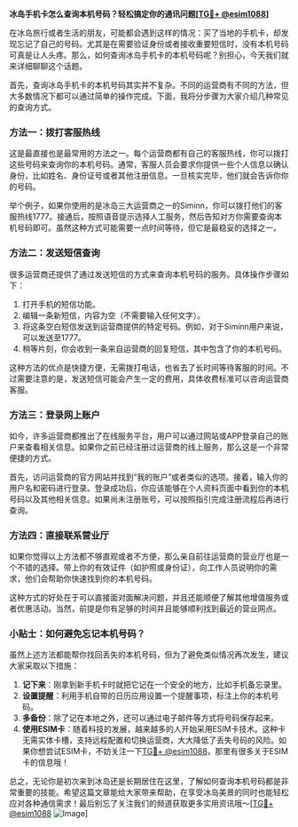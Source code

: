 **冰岛手机卡怎么查询本机号码？轻松搞定你的通讯问题[[TG💪+ @esim1088](https://t.me/s/esim1088)]**

在冰岛旅行或者生活的朋友，可能都会遇到这样的情况：买了当地的手机卡，却发现忘记了自己的号码。尤其是在需要验证身份或者接收重要短信时，没有本机号码可真是让人头疼。那么，如何查询冰岛手机卡的本机号码呢？别担心，今天我们就来详细聊聊这个话题。

首先，查询冰岛手机卡的本机号码其实并不复杂。不同的运营商有不同的方法，但大多数情况下都可以通过简单的操作完成。下面，我将分步骤为大家介绍几种常见的查询方式。

### 方法一：拨打客服热线

这是最直接也是最常用的方法之一。每个运营商都有自己的客服热线，你可以拨打这些号码来查询你的本机号码。通常，客服人员会要求你提供一些个人信息以确认身份，比如姓名、身份证号或者其他注册信息。一旦核实完毕，他们就会告诉你你的号码。

举个例子，如果你使用的是冰岛三大运营商之一的Siminn，你可以拨打他们的客服热线1777。接通后，按照语音提示选择人工服务，然后告知对方你需要查询本机号码即可。虽然这种方式可能需要一点时间等待，但它是最稳妥的选择之一。

### 方法二：发送短信查询

很多运营商还提供了通过发送短信的方式来查询本机号码的服务。具体操作步骤如下：

1. 打开手机的短信功能。
2. 编辑一条新短信，内容为空（不需要输入任何文字）。
3. 将这条空白短信发送到运营商提供的特定号码。例如，对于Siminn用户来说，可以发送至1777。
4. 稍等片刻，你会收到一条来自运营商的回复短信，其中包含了你的本机号码。

这种方法的优点是快捷方便，无需拨打电话，也省去了长时间等待客服的时间。不过需要注意的是，发送短信可能会产生一定的费用，具体收费标准可以咨询运营商客服。

### 方法三：登录网上账户

如今，许多运营商都推出了在线服务平台，用户可以通过网站或APP登录自己的账户来查看相关信息。如果你之前已经注册过运营商的线上服务，那么这是一个非常便捷的方式。

首先，访问运营商的官方网站并找到“我的账户”或者类似的选项。接着，输入你的用户名和密码进行登录。登录成功后，你应该能够在个人资料页面中看到你的本机号码以及其他相关信息。如果尚未注册账号，可以按照指引完成注册流程后再进行查询。

### 方法四：直接联系营业厅

如果你觉得以上方法都不够直观或者不方便，那么亲自前往运营商的营业厅也是一个不错的选择。带上你的有效证件（如护照或身份证），向工作人员说明你的需求，他们会帮助你快速找到你的本机号码。

这种方式的好处在于可以直接面对面解决问题，并且还能顺便了解其他增值服务或者优惠活动。当然，前提是你有足够的时间并且能够顺利找到最近的营业网点。

### 小贴士：如何避免忘记本机号码？

虽然上述方法都能帮你找回丢失的本机号码，但为了避免类似情况再次发生，建议大家采取以下措施：

1. **记下来**：刚拿到新手机卡时就把它记在一个安全的地方，比如手机备忘录里。
2. **设置提醒**：利用手机自带的日历应用设置一个提醒事项，标注上你的本机号码。
3. **多备份**：除了记在本地之外，还可以通过电子邮件等方式将号码保存起来。
4. **使用ESIM卡**：随着科技的发展，越来越多的人开始采用ESIM卡技术。这种卡无需实体卡槽，支持远程配置和切换运营商，大大降低了丢失号码的风险。如果你想尝试ESIM卡，不妨关注一下[TG💪+ @esim1088](https://t.me/s/esim1088)，那里有很多关于ESIM卡的信息哦！

总之，无论你是初次来到冰岛还是长期居住在这里，了解如何查询本机号码都是非常重要的技能。希望这篇文章能给大家带来帮助，在享受冰岛美景的同时也能轻松应对各种通信需求！最后别忘了关注我们的频道获取更多实用资讯哦～[[TG💪+ @esim1088](https://t.me/s/esim1088) ![Image](https://i.postimg.cc/4NQfJmqS/Snipaste-2025-05-13-00-14-12.png)]